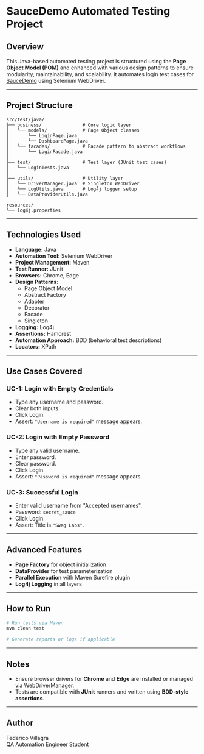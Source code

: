 # SauceDemo Automated Testing Project

## Overview
This Java-based automated testing project is structured using the **Page Object Model (POM)** and enhanced with various design patterns to ensure modularity, maintainability, and scalability. It automates login test cases for [SauceDemo](https://www.saucedemo.com/) using Selenium WebDriver.

---

## Project Structure
```
src/test/java/
├── business/               # Core logic layer
│   └── models/             # Page Object classes
│       └── LoginPage.java
│       └── DashboardPage.java
│   └── facades/            # Facade pattern to abstract workflows
│       └── LoginFacade.java
│
├── test/                   # Test layer (JUnit test cases)
│   └── LoginTests.java
│
├── utils/                  # Utility layer
│   └── DriverManager.java  # Singleton WebDriver
│   └── LogUtils.java       # Log4j logger setup
│   └── DataProviderUtils.java

resources/
└── log4j.properties
```

---

## Technologies Used
- **Language:** Java
- **Automation Tool:** Selenium WebDriver
- **Project Management:** Maven
- **Test Runner:** JUnit
- **Browsers:** Chrome, Edge
- **Design Patterns:**
    - Page Object Model
    - Abstract Factory
    - Adapter
    - Decorator
    - Facade
    - Singleton
- **Logging:** Log4j
- **Assertions:** Hamcrest
- **Automation Approach:** BDD (behavioral test descriptions)
- **Locators:** XPath

---

## Use Cases Covered
### UC-1: Login with Empty Credentials
- Type any username and password.
- Clear both inputs.
- Click Login.
- Assert: `"Username is required"` message appears.

### UC-2: Login with Empty Password
- Type any valid username.
- Enter password.
- Clear password.
- Click Login.
- Assert: `"Password is required"` message appears.

### UC-3: Successful Login
- Enter valid username from "Accepted usernames".
- Password: `secret_sauce`
- Click Login.
- Assert: Title is `"Swag Labs"`.

---

## Advanced Features
- **Page Factory** for object initialization
- **DataProvider** for test parameterization
- **Parallel Execution** with Maven Surefire plugin
- **Log4j Logging** in all layers

---

## How to Run
```bash
# Run tests via Maven
mvn clean test

# Generate reports or logs if applicable
```

---

## Notes
- Ensure browser drivers for **Chrome** and **Edge** are installed or managed via WebDriverManager.
- Tests are compatible with **JUnit** runners and written using **BDD-style assertions**.

---

## Author
Federico Villagra  
QA Automation Engineer Student

